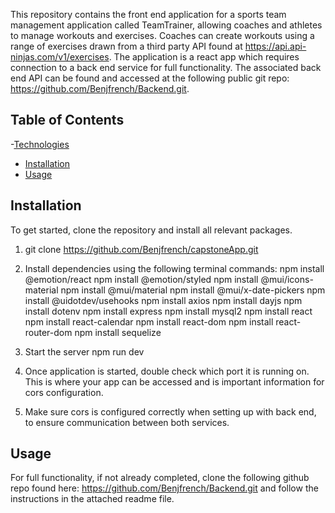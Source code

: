 This repository contains the front end application for a sports team management application called TeamTrainer, allowing coaches and athletes to manage workouts and exercises. Coaches can create workouts using a range of exercises drawn from a third party API found at https://api.api-ninjas.com/v1/exercises. The application is a react app which requires connection to a back end service for full functionality. The associated back end API can be found and accessed at the following public git repo: https://github.com/Benjfrench/Backend.git. 

## Table of Contents
 
-[Technologies](#technologies)
- [Installation](#installation)
- [Usage](#usage)


## Installation
To get started, clone the repository and install all relevant packages. 
1. git clone https://github.com/Benjfrench/capstoneApp.git

2. Install dependencies using the following terminal commands:
npm install @emotion/react
npm install @emotion/styled
npm install @mui/icons-material
npm install @mui/material
npm install @mui/x-date-pickers
npm install @uidotdev/usehooks
npm install axios
npm install dayjs
npm install dotenv
npm install express
npm install mysql2
npm install react
npm install react-calendar
npm install react-dom
npm install react-router-dom
npm install sequelize

3. Start the server
    npm run dev

4. Once application is started, double check which port it is running on. This is where your app can be accessed and is important information for cors configuration.

5. Make sure cors is configured correctly when setting up with back end, to ensure communication between both services. 

## Usage
For full functionality, if not already completed, clone the following github repo found here: https://github.com/Benjfrench/Backend.git and follow the instructions in the attached readme file.  